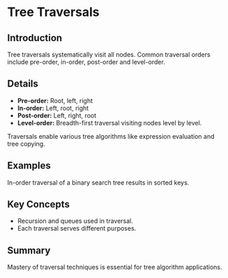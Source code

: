 # Tree Traversals

## Introduction
Tree traversals systematically visit all nodes. Common traversal orders include pre-order, in-order, post-order and level-order.

## Details
- **Pre-order:** Root, left, right  
- **In-order:** Left, root, right  
- **Post-order:** Left, right, root  
- **Level-order:** Breadth-first traversal visiting nodes level by level.

Traversals enable various tree algorithms like expression evaluation and tree copying.

## Examples
In-order traversal of a binary search tree results in sorted keys.

## Key Concepts
- Recursion and queues used in traversal.  
- Each traversal serves different purposes.

## Summary
Mastery of traversal techniques is essential for tree algorithm applications.
